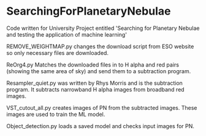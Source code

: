 # SearchingForPlanetaryNebulae
Code written for University Project entitled 'Searching for Planetary Nebulae and testing the application of machine learning'

REMOVE_WEIGHTMAP.py changes the download script from ESO website so only necessary files are downloaded.

ReOrg4.py Matches the downloaded files in to H alpha and red pairs (showing the same area of sky) and send them to a subtraction program.

Resampler_quiet.py was written by Rhys Morris and is the subtraction program. It subtracts narrowband H alpha images from broadband red images.

VST_cutout_all.py creates images of PN from the subtracted images.  These images are used to train the ML model.

Object_detection.py loads a saved model and checks input images for PN.
